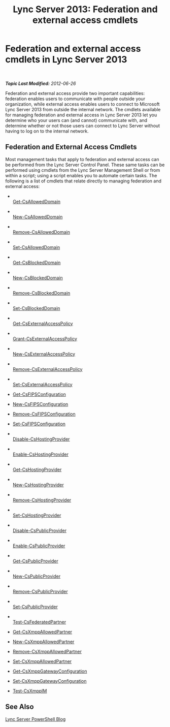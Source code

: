 ﻿---
title: 'Lync Server 2013: Federation and external access cmdlets'
TOCTitle: Federation and external access cmdlets
ms:assetid: 4a384a57-257f-47a6-98d9-54cea2c647b7
ms:mtpsurl: https://technet.microsoft.com/en-us/library/Gg415651(v=OCS.15)
ms:contentKeyID: 48184018
ms.date: 07/23/2014
mtps_version: v=OCS.15
---

<div data-xmlns="http://www.w3.org/1999/xhtml">

<div class="topic" data-xmlns="http://www.w3.org/1999/xhtml" data-msxsl="urn:schemas-microsoft-com:xslt" data-cs="http://msdn.microsoft.com/en-us/">

<div data-asp="http://msdn2.microsoft.com/asp">

# Federation and external access cmdlets in Lync Server 2013

</div>

<div id="mainSection">

<div id="mainBody">

<span> </span>

_**Topic Last Modified:** 2012-06-26_

Federation and external access provide two important capabilities: federation enables users to communicate with people outside your organization, while external access enables users to connect to Microsoft Lync Server 2013 from outside the internal network. The cmdlets available for managing federation and external access in Lync Server 2013 let you determine who your users can (and cannot) communicate with, and determine whether or not those users can connect to Lync Server without having to log on to the internal network.

<div>

## Federation and External Access Cmdlets

Most management tasks that apply to federation and external access can be performed from the Lync Server Control Panel. These same tasks can be performed using cmdlets from the Lync Server Management Shell or from within a script; using a script enables you to automate certain tasks. The following is a list of cmdlets that relate directly to managing federation and external access:

  - <span></span>  
    [Get-CsAllowedDomain](get-csalloweddomain.md)

  - <span></span>  
    [New-CsAllowedDomain](new-csalloweddomain.md)

  - <span></span>  
    [Remove-CsAllowedDomain](remove-csalloweddomain.md)

  - <span></span>  
    [Set-CsAllowedDomain](set-csalloweddomain.md)

<!-- end list -->

  - <span></span>  
    [Get-CsBlockedDomain](get-csblockeddomain.md)

  - <span></span>  
    [New-CsBlockedDomain](new-csblockeddomain.md)

  - <span></span>  
    [Remove-CsBlockedDomain](remove-csblockeddomain.md)

  - <span></span>  
    [Set-CsBlockedDomain](set-csblockeddomain.md)

<!-- end list -->

  - <span></span>  
    [Get-CsExternalAccessPolicy](get-csexternalaccesspolicy.md)

  - <span></span>  
    [Grant-CsExternalAccessPolicy](grant-csexternalaccesspolicy.md)

  - <span></span>  
    [New-CsExternalAccessPolicy](new-csexternalaccesspolicy.md)

  - <span></span>  
    [Remove-CsExternalAccessPolicy](remove-csexternalaccesspolicy.md)

  - <span></span>  
    [Set-CsExternalAccessPolicy](set-csexternalaccesspolicy.md)

<!-- end list -->

  - [Get-CsFIPSConfiguration](get-csfipsconfiguration.md)

  - [New-CsFIPSConfiguration](new-csfipsconfiguration.md)

  - [Remove-CsFIPSConfiguration](remove-csfipsconfiguration.md)

  - [Set-CsFIPSConfiguration](set-csfipsconfiguration.md)

<!-- end list -->

  - <span></span>  
    [Disable-CsHostingProvider](https://technet.microsoft.com/en-us/library/Gg398481(v=OCS.15))

  - <span></span>  
    [Enable-CsHostingProvider](enable-cshostingprovider.md)

  - <span></span>  
    [Get-CsHostingProvider](get-cshostingprovider.md)

  - <span></span>  
    [New-CsHostingProvider](new-cshostingprovider.md)

  - <span></span>  
    [Remove-CsHostingProvider](remove-cshostingprovider.md)

  - <span></span>  
    [Set-CsHostingProvider](set-cshostingprovider.md)

<!-- end list -->

  - <span></span>  
    [Disable-CsPublicProvider](disable-cspublicprovider.md)

  - <span></span>  
    [Enable-CsPublicProvider](enable-cspublicprovider.md)

  - <span></span>  
    [Get-CsPublicProvider](get-cspublicprovider.md)

  - <span></span>  
    [New-CsPublicProvider](new-cspublicprovider.md)

  - <span></span>  
    [Remove-CsPublicProvider](remove-cspublicprovider.md)

  - <span></span>  
    [Set-CsPublicProvider](set-cspublicprovider.md)

<!-- end list -->

  - <span></span>  
    [Test-CsFederatedPartner](test-csfederatedpartner.md)

<!-- end list -->

  - [Get-CsXmppAllowedPartner](get-csxmppallowedpartner.md)

  - [New-CsXmppAllowedPartner](new-csxmppallowedpartner.md)

  - [Remove-CsXmppAllowedPartner](remove-csxmppallowedpartner.md)

  - [Set-CsXmppAllowedPartner](set-csxmppallowedpartner.md)

<!-- end list -->

  - [Get-CsXmppGatewayConfiguration](get-csxmppgatewayconfiguration.md)

  - [Set-CsXmppGatewayConfiguration](set-csxmppgatewayconfiguration.md)

<!-- end list -->

  - [Test-CsXmppIM](test-csxmppim.md)

</div>

<div>

## See Also


[Lync Server PowerShell Blog](http://go.microsoft.com/fwlink/p/?linkid=203150)  
  

</div>

</div>

<span> </span>

</div>

</div>

</div>

